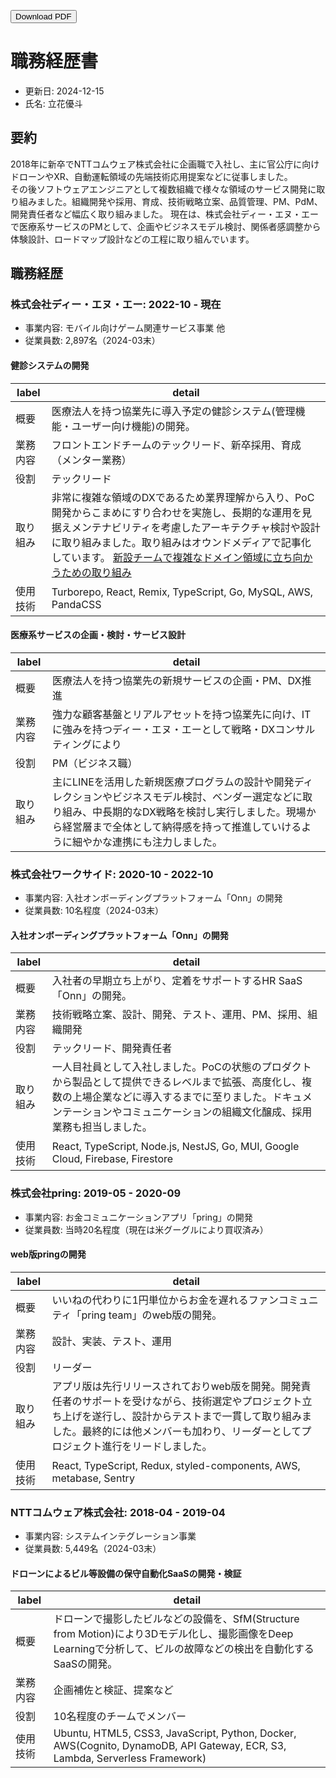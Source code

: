 <style>
    @media print {
        .no-print {
            display: none;
        }
    }
</style>

<button onclick="window.print()" class="no-print">Download PDF</button>

# 職務経歴書 

* 更新日: 2024-12-15
* 氏名: 立花優斗

## 要約

2018年に新卒でNTTコムウェア株式会社に企画職で入社し、主に官公庁に向けドローンやXR、自動運転領域の先端技術応用提案などに従事しました。  
その後ソフトウェアエンジニアとして複数組織で様々な領域のサービス開発に取り組みました。組織開発や採用、育成、技術戦略立案、品質管理、PM、PdM、開発責任者など幅広く取り組みました。
現在は、株式会社ディー・エヌ・エーで医療系サービスのPMとして、企画やビジネスモデル検討、関係者感調整から体験設計、ロードマップ設計などの工程に取り組んでいます。

## 職務経歴

### 株式会社ディー・エヌ・エー: 2022-10 - 現在

* 事業内容: モバイル向けゲーム関連サービス事業 他
* 従業員数:  2,897名（2024-03末）

#### 健診システムの開発

| label | detail |
| ----- | ------ |
| 概要 | 医療法人を持つ協業先に導入予定の健診システム(管理機能・ユーザー向け機能)の開発。 |
| 業務内容 | フロントエンドチームのテックリード、新卒採用、育成（メンター業務） |
| 役割 | テックリード |
| 取り組み | 非常に複雑な領域のDXであるため業界理解から入り、PoC開発からこまめにすり合わせを実施し、長期的な運用を見据えメンテナビリティを考慮したアーキテクチャ検討や設計に取り組みました。取り組みはオウンドメディアで記事化しています。 [新設チームで複雑なドメイン領域に立ち向かうための取り組み](https://engineering.dena.com/blog/2023/12/junior-engineer-enablement/)  |
| 使用技術 | Turborepo, React, Remix, TypeScript, Go, MySQL, AWS, PandaCSS |

#### 医療系サービスの企画・検討・サービス設計

| label | detail |
| ----- | ------ |
| 概要 | 医療法人を持つ協業先の新規サービスの企画・PM、DX推進 |
| 業務内容 | 強力な顧客基盤とリアルアセットを持つ協業先に向け、ITに強みを持つディー・エヌ・エーとして戦略・DXコンサルティングにより |
| 役割 | PM（ビジネス職） |
| 取り組み | 主にLINEを活用した新規医療プログラムの設計や開発ディレクションやビジネスモデル検討、ベンダー選定などに取り組み、中長期的なDX戦略を検討し実行しました。現場から経営層まで全体として納得感を持って推進していけるように細やかな連携にも注力しました。 |

### 株式会社ワークサイド: 2020-10 - 2022-10

* 事業内容: 入社オンボーディングプラットフォーム「Onn」の開発
* 従業員数: 10名程度（2024-03末）

#### 入社オンボーディングプラットフォーム「Onn」の開発

| label | detail |
| ----- | ------ |
| 概要 | 入社者の早期立ち上がり、定着をサポートするHR SaaS「Onn」の開発。 |
| 業務内容 | 技術戦略立案、設計、開発、テスト、運用、PM、採用、組織開発 |
| 役割 | テックリード、開発責任者 |
| 取り組み | 一人目社員として入社しました。PoCの状態のプロダクトから製品として提供できるレベルまで拡張、高度化し、複数の上場企業などに導入するまでに至りました。ドキュメンテーションやコミュニケーションの組織文化醸成、採用業務も担当しました。 |
| 使用技術 | React, TypeScript, Node.js, NestJS, Go, MUI, Google Cloud, Firebase, Firestore |


### 株式会社pring: 2019-05 - 2020-09

* 事業内容: お金コミュニケーションアプリ「pring」の開発
* 従業員数: 当時20名程度（現在は米グーグルにより買収済み）

#### web版pringの開発 

| label | detail |
| ----- | ------ |
| 概要 | いいねの代わりに1円単位からお金を遅れるファンコミュニティ「pring team」のweb版の開発。 |
| 業務内容 | 設計、実装、テスト、運用 |
| 役割 | リーダー |
| 取り組み | アプリ版は先行リリースされておりweb版を開発。開発責任者のサポートを受けながら、技術選定やプロジェクト立ち上げを遂行し、設計からテストまで一貫して取り組みました。最終的には他メンバーも加わり、リーダーとしてプロジェクト進行をリードしました。 |
| 使用技術 | React, TypeScript, Redux, styled-components, AWS, metabase, Sentry |


### NTTコムウェア株式会社: 2018-04 - 2019-04

* 事業内容: システムインテグレーション事業
* 従業員数: 5,449名（2024-03末）

#### ドローンによるビル等設備の保守自動化SaaSの開発・検証

| label | detail |
| ----- | ------ |
| 概要 | ドローンで撮影したビルなどの設備を、SfM(Structure from Motion)により3Dモデル化し、撮影画像をDeep Learningで分析して、ビルの故障などの検出を自動化するSaaSの開発。 |
| 業務内容 | 企画補佐と検証、提案など |
| 役割 | 10名程度のチームでメンバー |
| 使用技術 | Ubuntu, HTML5, CSS3, JavaScript, Python, Docker, AWS(Cognito, DynamoDB, API Gateway, ECR, S3, Lambda, Serverless Framework) |
